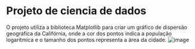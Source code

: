 # Projeto de ciencia de dados
O projeto utiliza a biblioteca Matplotlib para criar um gráfico de dispersão geográfica da Califórnia, onde a cor dos pontos indica a população logarítmica e o tamanho dos pontos representa a área da cidade.
![image](https://github.com/marxeugenio/4-ProjetoDeCienciaDeDadosSobreAreaEPopulacao/assets/78555292/3d5166aa-a802-4bfd-9196-dfc4f8fe837d)
